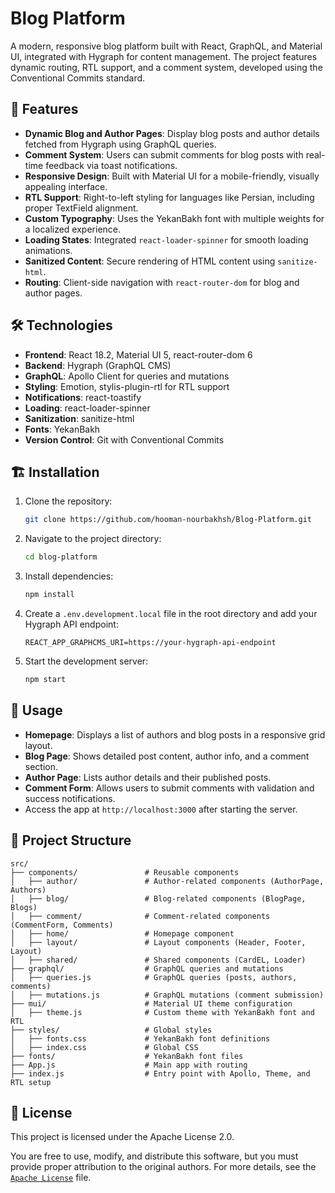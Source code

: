 # Blog Platform

A modern, responsive blog platform built with React, GraphQL, and Material UI, integrated with Hygraph for content management. The project features dynamic routing, RTL support, and a comment system, developed using the Conventional Commits standard.

## 🚀 Features
- **Dynamic Blog and Author Pages**: Display blog posts and author details fetched from Hygraph using GraphQL queries.
- **Comment System**: Users can submit comments for blog posts with real-time feedback via toast notifications.
- **Responsive Design**: Built with Material UI for a mobile-friendly, visually appealing interface.
- **RTL Support**: Right-to-left styling for languages like Persian, including proper TextField alignment.
- **Custom Typography**: Uses the YekanBakh font with multiple weights for a localized experience.
- **Loading States**: Integrated `react-loader-spinner` for smooth loading animations.
- **Sanitized Content**: Secure rendering of HTML content using `sanitize-html`.
- **Routing**: Client-side navigation with `react-router-dom` for blog and author pages.

## 🛠️ Technologies
- **Frontend**: React 18.2, Material UI 5, react-router-dom 6
- **Backend**: Hygraph (GraphQL CMS)
- **GraphQL**: Apollo Client for queries and mutations
- **Styling**: Emotion, stylis-plugin-rtl for RTL support
- **Notifications**: react-toastify
- **Loading**: react-loader-spinner
- **Sanitization**: sanitize-html
- **Fonts**: YekanBakh
- **Version Control**: Git with Conventional Commits

## 🏗️ Installation
1. Clone the repository:
   ```bash
   git clone https://github.com/hooman-nourbakhsh/Blog-Platform.git
   ```
2. Navigate to the project directory:
   ```bash
   cd blog-platform
   ```
3. Install dependencies:
   ```bash
   npm install
   ```
4. Create a `.env.development.local` file in the root directory and add your Hygraph API endpoint:
   ```env
   REACT_APP_GRAPHCMS_URI=https://your-hygraph-api-endpoint
   ```
5. Start the development server:
   ```bash
   npm start
   ```

## 🎯 Usage
- **Homepage**: Displays a list of authors and blog posts in a responsive grid layout.
- **Blog Page**: Shows detailed post content, author info, and a comment section.
- **Author Page**: Lists author details and their published posts.
- **Comment Form**: Allows users to submit comments with validation and success notifications.
- Access the app at `http://localhost:3000` after starting the server.

## 📂 Project Structure
```
src/
├── components/               # Reusable components
│   ├── author/               # Author-related components (AuthorPage, Authors)
│   ├── blog/                 # Blog-related components (BlogPage, Blogs)
│   ├── comment/              # Comment-related components (CommentForm, Comments)
│   ├── home/                 # Homepage component
│   ├── layout/               # Layout components (Header, Footer, Layout)
│   ├── shared/               # Shared components (CardEL, Loader)
├── graphql/                  # GraphQL queries and mutations
│   ├── queries.js            # GraphQL queries (posts, authors, comments)
│   ├── mutations.js          # GraphQL mutations (comment submission)
├── mui/                      # Material UI theme configuration
│   ├── theme.js              # Custom theme with YekanBakh font and RTL
├── styles/                   # Global styles
│   ├── fonts.css             # YekanBakh font definitions
│   ├── index.css             # Global CSS
├── fonts/                    # YekanBakh font files
├── App.js                    # Main app with routing
├── index.js                  # Entry point with Apollo, Theme, and RTL setup
```

## 📜 License
This project is licensed under the Apache License 2.0.

You are free to use, modify, and distribute this software, but you must provide proper attribution to the original authors. For more details, see the [`Apache License`](./LICENSE) file.